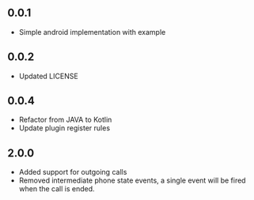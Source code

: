 ## 0.0.1

* Simple android implementation with example

## 0.0.2

* Updated LICENSE

## 0.0.4

* Refactor from JAVA to Kotlin
* Update plugin register rules


## 2.0.0

* Added support for outgoing calls
* Removed intermediate phone state events, a single event will be fired when the call is ended.